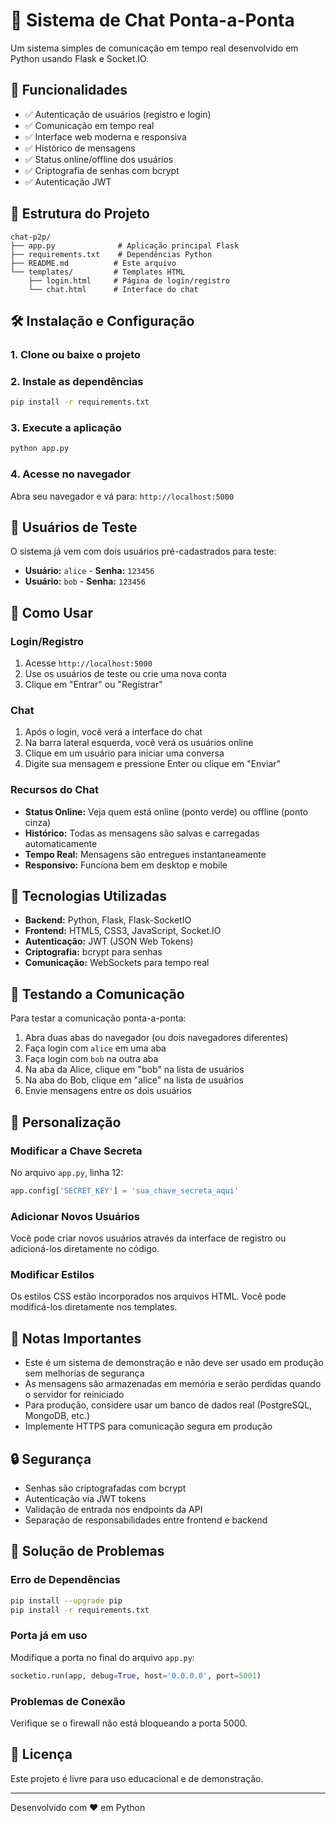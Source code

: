 # 💬 Sistema de Chat Ponta-a-Ponta

Um sistema simples de comunicação em tempo real desenvolvido em Python usando Flask e Socket.IO.

## 🚀 Funcionalidades

- ✅ Autenticação de usuários (registro e login)
- ✅ Comunicação em tempo real
- ✅ Interface web moderna e responsiva
- ✅ Histórico de mensagens
- ✅ Status online/offline dos usuários
- ✅ Criptografia de senhas com bcrypt
- ✅ Autenticação JWT

## 📁 Estrutura do Projeto

```
chat-p2p/
├── app.py              # Aplicação principal Flask
├── requirements.txt    # Dependências Python
├── README.md          # Este arquivo
└── templates/         # Templates HTML
    ├── login.html     # Página de login/registro
    └── chat.html      # Interface do chat
```

## 🛠️ Instalação e Configuração

### 1. Clone ou baixe o projeto

### 2. Instale as dependências

```bash
pip install -r requirements.txt
```

### 3. Execute a aplicação

```bash
python app.py
```

### 4. Acesse no navegador

Abra seu navegador e vá para: `http://localhost:5000`

## 👥 Usuários de Teste

O sistema já vem com dois usuários pré-cadastrados para teste:

- **Usuário:** `alice` - **Senha:** `123456`
- **Usuário:** `bob` - **Senha:** `123456`

## 🔐 Como Usar

### Login/Registro

1. Acesse `http://localhost:5000`
2. Use os usuários de teste ou crie uma nova conta
3. Clique em "Entrar" ou "Registrar"

### Chat

1. Após o login, você verá a interface do chat
2. Na barra lateral esquerda, você verá os usuários online
3. Clique em um usuário para iniciar uma conversa
4. Digite sua mensagem e pressione Enter ou clique em "Enviar"

### Recursos do Chat

- **Status Online:** Veja quem está online (ponto verde) ou offline (ponto cinza)
- **Histórico:** Todas as mensagens são salvas e carregadas automaticamente
- **Tempo Real:** Mensagens são entregues instantaneamente
- **Responsivo:** Funciona bem em desktop e mobile

## 🔧 Tecnologias Utilizadas

- **Backend:** Python, Flask, Flask-SocketIO
- **Frontend:** HTML5, CSS3, JavaScript, Socket.IO
- **Autenticação:** JWT (JSON Web Tokens)
- **Criptografia:** bcrypt para senhas
- **Comunicação:** WebSockets para tempo real

## 📱 Testando a Comunicação

Para testar a comunicação ponta-a-ponta:

1. Abra duas abas do navegador (ou dois navegadores diferentes)
2. Faça login com `alice` em uma aba
3. Faça login com `bob` na outra aba
4. Na aba da Alice, clique em "bob" na lista de usuários
5. Na aba do Bob, clique em "alice" na lista de usuários
6. Envie mensagens entre os dois usuários

## 🎨 Personalização

### Modificar a Chave Secreta

No arquivo `app.py`, linha 12:

```python
app.config['SECRET_KEY'] = 'sua_chave_secreta_aqui'
```

### Adicionar Novos Usuários

Você pode criar novos usuários através da interface de registro ou adicioná-los diretamente no código.

### Modificar Estilos

Os estilos CSS estão incorporados nos arquivos HTML. Você pode modificá-los diretamente nos templates.

## 🚨 Notas Importantes

- Este é um sistema de demonstração e não deve ser usado em produção sem melhorias de segurança
- As mensagens são armazenadas em memória e serão perdidas quando o servidor for reiniciado
- Para produção, considere usar um banco de dados real (PostgreSQL, MongoDB, etc.)
- Implemente HTTPS para comunicação segura em produção

## 🔒 Segurança

- Senhas são criptografadas com bcrypt
- Autenticação via JWT tokens
- Validação de entrada nos endpoints da API
- Separação de responsabilidades entre frontend e backend

## 🐛 Solução de Problemas

### Erro de Dependências

```bash
pip install --upgrade pip
pip install -r requirements.txt
```

### Porta já em uso

Modifique a porta no final do arquivo `app.py`:

```python
socketio.run(app, debug=True, host='0.0.0.0', port=5001)
```

### Problemas de Conexão

Verifique se o firewall não está bloqueando a porta 5000.

## 📄 Licença

Este projeto é livre para uso educacional e de demonstração.

---

Desenvolvido com ❤️ em Python
